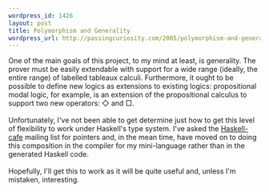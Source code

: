 ```yaml
--- 
wordpress_id: 1426
layout: post
title: Polymorphism and Generality
wordpress_url: http://passingcuriosity.com/2005/polymorphism-and-generality/
---
```

One of the main goals of this project, to my mind at least, is generality. The prover must be easily extendable with support for a wide range (ideally, the entire range) of labelled tableaux calculi. Furthermore, it ought to be possible to define new logics as extensions to existing logics: propositional modal logic, for example, is an extension of the propositional calculus to support two new operators: &#9671; and &#9633;.<br /><br />Unfortunately, I've not been able to get determine just how to get this level of flexibility to work under Haskell's type system. I've asked the <a href="http://haskell.org/mailman/listinfo/haskell-cafe">Haskell-cafe</a> mailing list for pointers and, in the mean time, have moved on to doing this composition in the compiler for my mini-language rather than in the generated Haskell code.<br /><br />Hopefully, I'll get this to work as it will be quite useful and, unless I'm mistaken, interesting.
